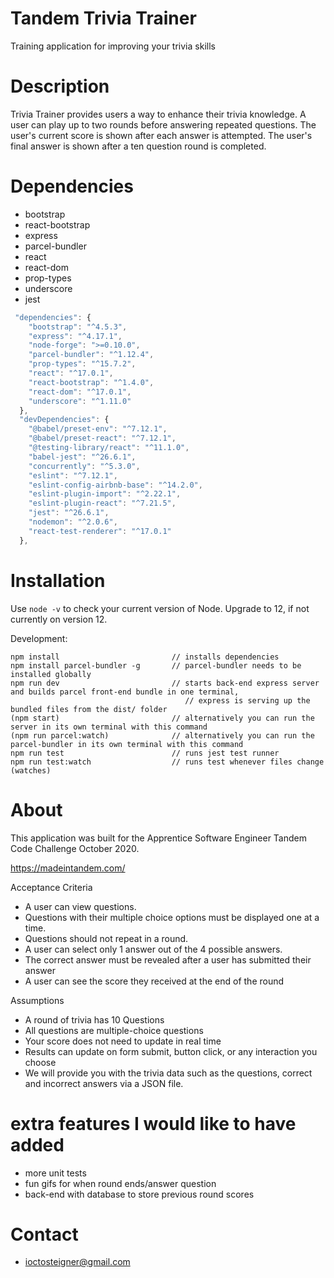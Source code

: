 # Tandem Trivia Trainer

Training application for improving your trivia skills

# Description

Trivia Trainer provides users a way to enhance their trivia knowledge. A user can play up to two rounds before answering repeated questions. The user's current score is shown after each answer is attempted. The user's final answer is shown after a ten question round is completed.

# Dependencies

- bootstrap
- react-bootstrap
- express
- parcel-bundler
- react
- react-dom
- prop-types
- underscore
- jest

```javascript
 "dependencies": {
    "bootstrap": "^4.5.3",
    "express": "^4.17.1",
    "node-forge": ">=0.10.0",
    "parcel-bundler": "^1.12.4",
    "prop-types": "^15.7.2",
    "react": "^17.0.1",
    "react-bootstrap": "^1.4.0",
    "react-dom": "^17.0.1",
    "underscore": "^1.11.0"
  },
  "devDependencies": {
    "@babel/preset-env": "^7.12.1",
    "@babel/preset-react": "^7.12.1",
    "@testing-library/react": "^11.1.0",
    "babel-jest": "^26.6.1",
    "concurrently": "^5.3.0",
    "eslint": "^7.12.1",
    "eslint-config-airbnb-base": "^14.2.0",
    "eslint-plugin-import": "^2.22.1",
    "eslint-plugin-react": "^7.21.5",
    "jest": "^26.6.1",
    "nodemon": "^2.0.6",
    "react-test-renderer": "^17.0.1"
  },
```

# Installation

 Use `node -v` to check your current version of Node. Upgrade to 12, if not currently on version 12.

 Development:

 ```
 npm install                         // installs dependencies
 npm install parcel-bundler -g       // parcel-bundler needs to be installed globally
 npm run dev                         // starts back-end express server and builds parcel front-end bundle in one terminal,
                                        // express is serving up the bundled files from the dist/ folder
 (npm start)                         // alternatively you can run the server in its own terminal with this command
 (npm run parcel:watch)              // alternatively you can run the parcel-bundler in its own terminal with this command
 npm run test                        // runs jest test runner
 npm run test:watch                  // runs test whenever files change (watches)
 ```

# About

  This application was built for the Apprentice Software Engineer Tandem Code Challenge October 2020.
  
  https://madeintandem.com/

  Acceptance Criteria

- A user can view questions.
- Questions with their multiple choice options must be displayed one at a time.
- Questions should not repeat in a round.
- A user can select only 1 answer out of the 4 possible answers.
- The correct answer must be revealed after a user has submitted their answer
- A user can see the score they received at the end of the round

Assumptions

- A round of trivia has 10 Questions
- All questions are multiple-choice questions
- Your score does not need to update in real time
- Results can update on form submit, button click, or any interaction you choose
- We will provide you with the trivia data such as the questions, correct and incorrect answers via a JSON file.

# extra features I would like to have added

- more unit tests
- fun gifs for when round ends/answer question
- back-end with database to store previous round scores

# Contact

- ioctosteigner@gmail.com